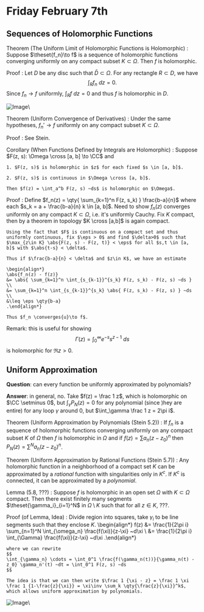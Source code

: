 # Friday February 7th

## Sequences of Holomorphic Functions

Theorem (The Uniform Limit of Holomorphic Functions is Holomorphic)
: 	Suppose $\theset{f_n}\to f$ is a sequence of holomorphic functions converging uniformly on any compact subset $K \subset \Omega$.
	Then $f$ is holomorphic.

Proof
: 	Let $D$ be any disc such that $\bar D \subset \Omega$.
	For any rectangle $R \subset D$, we have $$\int_R f_n ~dz = 0.$$
	Since $f_n \to f$ uniformly, $\int_R f ~dz = 0$ and thus $f$ is holomorphic in $D$.

![Image](figures/2020-02-07-13:36.png)\

Theorem (Uniform Convergence of Derivatives)
: 	Under the same hypotheses, $f_n' \to f$ uniformly on any compact subset $K \subset \Omega$.

Proof
: 	See Stein.

Corollary (When Functions Defined by Integrals are Holomorphic)
: 	Suppose $F(z, s): \Omega \cross [a, b] \to \CC$ and

	1. $F(z, s)$ is holomorphic in $z$ for each fixed $s \in [a, b]$.

	2. $F(z, s)$ is continuous in $\Omega \cross [a, b]$.

	Then $f(z) = \int_a^b F(z, s) ~ds$ is holomorphic on $\Omega$.

Proof
: 	Define $f_n(z) = \qty{ \sum_{k=1}^n F(z, s_k) } \frac{b-a}{n}$ where each $s_k = a + \frac{b-a}{n} k \in [a, b]$.
	Need to show $f_n(z)$ converges uniformly on any compact $K \subset \Omega$, i.e. it's uniformly Cauchy.
	Fix $K$ compact, then by a theorem in topology $K \cross [a,b]$ is again compact.
	
	Using the fact that $F$ is continuous on a compact set and thus uniformly continuous, fix $\eps > 0$ and find $\delta>0$ such that $\max_{z\in K} \abs{F(z, s) - F(z, t)} < \eps$ for all $s,t \in [a, b]$ with $\abs{t-s} < \delta$.

	Thus if $\frac{b-a}{n} < \delta$ and $z\in K$, we have an estimate

	\begin{align*}
	\abs{f_n(z) - f(z)} 
	&= \abs{ \sum_{k=1}^n \int_{s_{k-1}}^{s_k} F(z, s_k) - F(z, s) ~ds } \\
	&= \sum_{k=1}^n \int_{s_{k-1}}^{s_k} \abs{ F(z, s_k) - F(z, s) } ~ds \\
	&\leq \eps \qty{b-a} 
	.\end{align*}

	Thus $f_n \converges{u}\to f$.


Remark: this is useful for showing $$\Gamma(z) = \int_0^\infty e^{-s} s^{z-1} ~ds$$ is holomorphic for $\Re z > 0$.

## Uniform Approximation

**Question**: can every function be uniformly approximated by polynomials?

**Answer**: in general, no.
Take $f(z) = \frac 1 z$, which is holomorphic on $\CC \setminus 0$, but $\int_\gamma P_N(z) = 0$ for any polynomial (since )hey are entire) for any loop $\gamma$ around 0, but $\int_\gamma \frac 1 z = 2\pi i$.

Theorem (Uniform Approximation by Polynomials (Stein 5.2))
: 	If $f_n$ is a sequence of holomorphic functions converging uniformly on any compact subset $K$ of $\Omega$ then $f$ is holomorphic in $\Omega$ and if $f(z) = \sum a_n (z- z_0)^n$ then $P_N(z) = \sum^N a_n (z-z_0)^n$.

Theorem (Uniform Approximation by Rational Functions (Stein 5.7))
: 	Any holomorphic function in a neighborhood of a compact set $K$ can be approximated by a *rational* function with singularities only in $K^c$.
		If $K^c$ is connected, it can be approximated by a *polynomial*.

Lemma (5.8, ???)
: 	Suppose $f$ is holomorphic in an open set $\Omega$ with $K\subset \Omega$ compact.
		Then there exist finitely many segments $\theset{\gamma_i}_{i=1}^N$ in $\Omega\setminus K$ such that for all $z\in K$, ???.

Proof (of Lemma, Idea)
: 	Divide region into squares, take $\gamma_i$ to be line segments such that they enclose $K$.
	\begin{align*}
	f(z) 
	&= \frac{1}{2\pi i} \sum_{n=1}^N \int_{\omega_n} \frac{f(\xi)}{z-\xi} ~d\xi \\
	&= \frac{1}{2\pi i} \int_{\Gamma} \frac{f(\xi)}{z-\xi} ~d\xi
	.\end{align*}

	where we can rewrite 
	$$
	\int_{\gamma_n} \cdots = \int_0^1 \frac{f(\gamma_n(t))}{\gamma_n(t) - z_0} \gamma_n'(t) ~dt = \int_0^1 F(z, s) ~ds
	$$

	The idea is that we can then write $\frac 1 {\xi - z} = \frac 1 \xi \frac 1 {1-\frac{z}{\xi}} = \xi\inv \sum_k \qty{\frac{z}{\xi}}^k$, which allows uniform approximation by polynomials.

![Image](figures/2020-02-07-19:51.png)\
